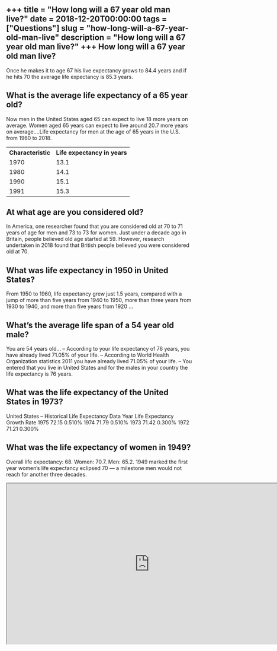 +++
title = "How long will a 67 year old man live?"
date = 2018-12-20T00:00:00
tags = ["Questions"]
slug = "how-long-will-a-67-year-old-man-live"
description = "How long will a 67 year old man live?"
+++
How long will a 67 year old man live?
-------------------------------------

Once he makes it to age 67 his live expectancy grows to 84.4 years and if he hits 70 the average life expectancy is 85.3 years.

What is the average life expectancy of a 65 year old?
-----------------------------------------------------

Now men in the United States aged 65 can expect to live 18 more years on average. Women aged 65 years can expect to live around 20.7 more years on average….Life expectancy for men at the age of 65 years in the U.S. from 1960 to 2018.

<table><tr><th>Characteristic</th><th>Life expectancy in years</th></tr><tr><td>1970</td><td>13.1</td></tr><tr><td>1980</td><td>14.1</td></tr><tr><td>1990</td><td>15.1</td></tr><tr><td>1991</td><td>15.3</td></tr></table>

At what age are you considered old?
-----------------------------------

In America, one researcher found that you are considered old at 70 to 71 years of age for men and 73 to 73 for women. Just under a decade ago in Britain, people believed old age started at 59. However, research undertaken in 2018 found that British people believed you were considered old at 70.

What was life expectancy in 1950 in United States?
--------------------------------------------------

From 1950 to 1960, life expectancy grew just 1.5 years, compared with a jump of more than five years from 1940 to 1950, more than three years from 1930 to 1940, and more than five years from 1920 …

What’s the average life span of a 54 year old male?
---------------------------------------------------

You are 54 years old… – According to your life expectancy of 76 years, you have already lived 71.05% of your life. – According to World Health Organization statistics 2011 you have already lived 71.05% of your life. – You entered that you live in United States and for the males in your country the life expectancy is 76 years.

What was the life expectancy of the United States in 1973?
----------------------------------------------------------

United States – Historical Life Expectancy Data Year Life Expectancy Growth Rate 1975 72.15 0.510% 1974 71.79 0.510% 1973 71.42 0.300% 1972 71.21 0.300%

What was the life expectancy of women in 1949?
----------------------------------------------

Overall life expectancy: 68. Women: 70.7. Men: 65.2. 1949 marked the first year women’s life expectancy eclipsed 70 — a milestone men would not reach for another three decades.

<iframe allow="accelerometer; autoplay; clipboard-write; encrypted-media; gyroscope; picture-in-picture" allowfullscreen="" class="__youtube_prefs__  epyt-is-override  no-lazyload" data-no-lazy="1" data-origheight="433" data-origwidth="770" data-skipgform_ajax_framebjll="" height="433" id="_ytid_91998" loading="lazy" src="https://www.youtube.com/embed/GIQoYdzRuS4?enablejsapi=1&autoplay=0&cc_load_policy=0&cc_lang_pref=&iv_load_policy=1&loop=0&modestbranding=0&rel=1&fs=1&playsinline=0&autohide=2&theme=dark&color=red&controls=1&" title="YouTube player" width="770"></iframe>